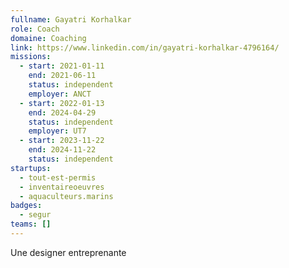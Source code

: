 ```yaml
---
fullname: Gayatri Korhalkar
role: Coach
domaine: Coaching
link: https://www.linkedin.com/in/gayatri-korhalkar-4796164/
missions:
  - start: 2021-01-11
    end: 2021-06-11
    status: independent
    employer: ANCT
  - start: 2022-01-13
    end: 2024-04-29
    status: independent
    employer: UT7
  - start: 2023-11-22
    end: 2024-11-22
    status: independent
startups:
  - tout-est-permis
  - inventaireoeuvres
  - aquaculteurs.marins
badges:
  - segur
teams: []
---
```

Une designer entreprenante
